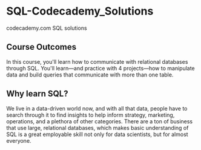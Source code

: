 # SQL-Codecademy_Solutions

codecademy.com SQL solutions



## Course Outcomes

In this course, you'll learn how to communicate with relational databases through SQL. You'll learn—and practice with 4 projects—how to manipulate data and build queries that communicate with more than one table.



## Why learn SQL?

We live in a data-driven world now, and with all that data, people have to search through it to find insights to help inform strategy, marketing, operations, and a plethora of other categories. There are a ton of business that use large, relational databases, which makes basic understanding of SQL is a great employable skill not only for data scientists, but for almost everyone.
